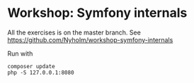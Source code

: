 # Workshop: Symfony internals

All the exercises is on the master branch. See https://github.com/Nyholm/workshop-symfony-internals

Run with 

```
composer update
php -S 127.0.0.1:8080 
```